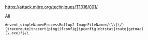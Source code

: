 https://attack.mitre.org/techniques/T1016/001/

All

```
#event_simpleName=ProcessRollup2 ImageFileName=/(\\|\/)(traceroute|tracert|ping|ifconfig|ipconfig|nbtstat|route|getmac)(\.exe)?$/i
```
